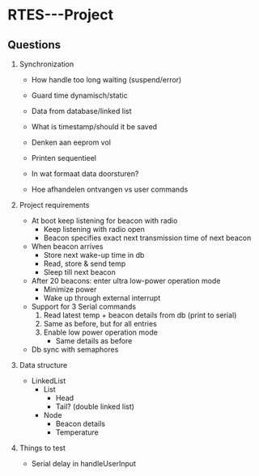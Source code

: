 # RTES---Project

## Questions

1. Synchronization
   - How handle too long waiting (suspend/error)
   - Guard time dynamisch/static
   - Data from database/linked list
   - What is timestamp/should it be saved
   - Denken aan eeprom vol
   - Printen sequentieel


   - In wat formaat data doorsturen?
   - Hoe afhandelen ontvangen vs user commands



2. Project requirements
   - At boot keep listening for beacon with radio 
     - Keep listening with radio open
     - Beacon specifies exact next transmission time of next beacon
   - When beacon arrives
     - Store next wake-up time in db
     - Read, store & send temp
     - Sleep till next beacon
   - After 20 beacons: enter ultra low-power operation mode
     - Minimize power
     - Wake up through external interrupt
   - Support for 3 Serial commands 
      1. Read latest temp + beacon details from db (print to serial)
      2. Same as before, but for all entries
      3. Enable low power operation mode
          - Same details as before
   - Db sync with semaphores 


3. Data structure
   - LinkedList
     - List
       - Head
       - Tail? (double linked list)
     - Node
       - Beacon details
       - Temperature


4. Things to test
   - Serial delay in handleUserInput